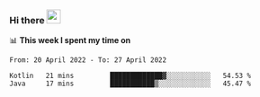 ### Hi there <a href="https://www.gautamkrishnar.com/"><img src="https://media.giphy.com/media/hvRJCLFzcasrR4ia7z/giphy.gif" width="25px"></a>

📊 **This week I spent my time on**

<!--START_SECTION:waka-->

```text
From: 20 April 2022 - To: 27 April 2022

Kotlin   21 mins         █████████████▓░░░░░░░░░░░   54.53 %
Java     17 mins         ███████████▒░░░░░░░░░░░░░   45.47 %
```

<!--END_SECTION:waka-->
